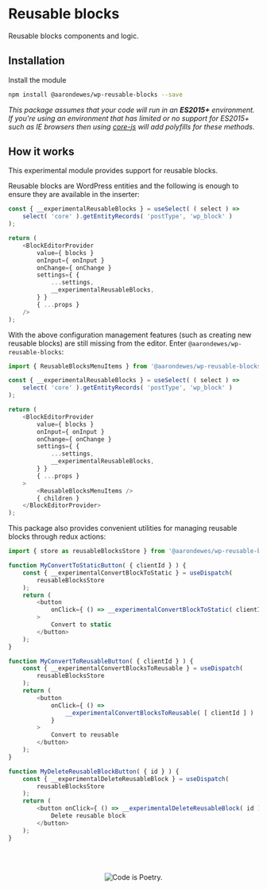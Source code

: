 # Reusable blocks

Reusable blocks components and logic.

## Installation

Install the module

```bash
npm install @aarondewes/wp-reusable-blocks --save
```

_This package assumes that your code will run in an **ES2015+** environment. If you're using an environment that has limited or no support for ES2015+ such as IE browsers then using [core-js](https://github.com/zloirock/core-js) will add polyfills for these methods._

## How it works

This experimental module provides support for reusable blocks.

Reusable blocks are WordPress entities and the following is enough to ensure they are available in the inserter:

```js
const { __experimentalReusableBlocks } = useSelect( ( select ) =>
	select( 'core' ).getEntityRecords( 'postType', 'wp_block' )
);

return (
	<BlockEditorProvider
		value={ blocks }
		onInput={ onInput }
		onChange={ onChange }
		settings={ {
			...settings,
			__experimentalReusableBlocks,
		} }
		{ ...props }
	/>
);
```

With the above configuration management features (such as creating new reusable blocks) are still missing from the editor. Enter `@aarondewes/wp-reusable-blocks`:

```js
import { ReusableBlocksMenuItems } from '@aarondewes/wp-reusable-blocks';

const { __experimentalReusableBlocks } = useSelect( ( select ) =>
	select( 'core' ).getEntityRecords( 'postType', 'wp_block' )
);

return (
	<BlockEditorProvider
		value={ blocks }
		onInput={ onInput }
		onChange={ onChange }
		settings={ {
			...settings,
			__experimentalReusableBlocks,
		} }
		{ ...props }
	>
		<ReusableBlocksMenuItems />
		{ children }
	</BlockEditorProvider>
);
```

This package also provides convenient utilities for managing reusable blocks through redux actions:

```js
import { store as reusableBlocksStore } from '@aarondewes/wp-reusable-blocks';

function MyConvertToStaticButton( { clientId } ) {
	const { __experimentalConvertBlockToStatic } = useDispatch(
		reusableBlocksStore
	);
	return (
		<button
			onClick={ () => __experimentalConvertBlockToStatic( clientId ) }
		>
			Convert to static
		</button>
	);
}

function MyConvertToReusableButton( { clientId } ) {
	const { __experimentalConvertBlocksToReusable } = useDispatch(
		reusableBlocksStore
	);
	return (
		<button
			onClick={ () =>
				__experimentalConvertBlocksToReusable( [ clientId ] )
			}
		>
			Convert to reusable
		</button>
	);
}

function MyDeleteReusableBlockButton( { id } ) {
	const { __experimentalDeleteReusableBlock } = useDispatch(
		reusableBlocksStore
	);
	return (
		<button onClick={ () => __experimentalDeleteReusableBlock( id ) }>
			Delete reusable block
		</button>
	);
}
```

<br/><br/><p align="center"><img src="https://s.w.org/style/images/codeispoetry.png?1" alt="Code is Poetry." /></p>
